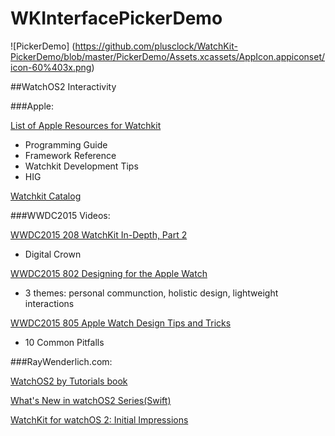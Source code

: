 # WKInterfacePickerDemo
![PickerDemo] (https://github.com/plusclock/WatchKit-PickerDemo/blob/master/PickerDemo/Assets.xcassets/AppIcon.appiconset/icon-60%403x.png)

##WatchOS2 Interactivity

###Apple:

[List of Apple Resources for Watchkit](https://developer.apple.com/watchkit/)
- Programming Guide
- Framework Reference
- Watchkit Development Tips
- HIG

[Watchkit Catalog](https://developer.apple.com/library/ios/samplecode/WKInterfaceCatalog/Introduction/Intro.html)


###WWDC2015 Videos:

[WWDC2015 208 WatchKit In-Depth, Part 2](https://developer.apple.com/videos/play/wwdc2015-208/)
- Digital Crown

[WWDC2015 802 Designing for the Apple Watch](https://developer.apple.com/videos/play/wwdc2015-802/)
- 3 themes: personal communction, holistic design, lightweight interactions

[WWDC2015 805 Apple Watch Design Tips and Tricks](https://developer.apple.com/videos/play/wwdc2015-805/)
- 10 Common Pitfalls




###RayWenderlich.com:

[WatchOS2 by Tutorials book](http://www.raywenderlich.com/store/watchos-2-by-tutorials)

[What's New in watchOS2 Series(Swift)](http://www.raywenderlich.com/video-tutorials#watchos2)

[WatchKit for watchOS 2: Initial Impressions](http://www.raywenderlich.com/108415/watchkit-for-watchos-2)
